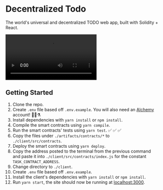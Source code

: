 # Decentralized Todo

The world's universal and decentralized TODO web app, built with Solidity + React.

![App](./readme/app.mp4)

## Getting Started

1. Clone the repo.
1. Create `.env` file based off `.env.example`. You will also need an [Alchemy](https://www.alchemy.com/) account! 🧙‍♀️⚗️
1. Install dependencies with `yarn install` or `npm install`.
1. Compile the smart contracts using `yarn compile`.
1. Run the smart contracts' tests using `yarn test`. ✅ ✅ ✅
1. Copy the files under `./artifacts/contracts/*` to `./client/src/contracts`.
1. Deploy the smart contracts using `yarn deploy`.
1. Copy the address posted to the terminal from the previous command and paste it into `./client/src/contracts/index.js` for the constant `TASK_CONTRACT_ADDRESS`.
1. Change directory to `./client`.
1. Create `.env` file based off `.env.example`.
1. Install the client's dependencies with `yarn install` or `npm install`.
1. Run `yarn start`, the site should now be running at [localhost:3000](http://localhost:3000).
